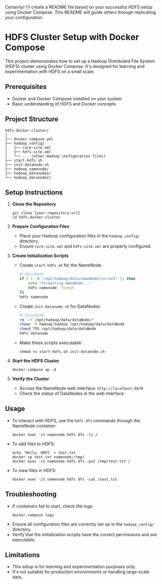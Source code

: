 Certainly! I'll create a README file based on your successful HDFS setup using Docker Compose. This README will guide
others through replicating your configuration.

# HDFS Cluster Setup with Docker Compose

This project demonstrates how to set up a Hadoop Distributed File System (HDFS) cluster using Docker Compose. It's
designed for learning and experimentation with HDFS on a small scale.

## Prerequisites

- Docker and Docker Compose installed on your system
- Basic understanding of HDFS and Docker concepts

## Project Structure

```
hdfs-docker-cluster/
│
├── docker-compose.yml
├── hadoop_config/
│   ├── core-site.xml
│   ├── hdfs-site.xml
│   └── ... (other Hadoop configuration files)
├── start-hdfs.sh
├── init-datanode.sh
├── hadoop_namenode/
├── hadoop_datanode1/
└── hadoop_datanode2/
```

## Setup Instructions

1. **Clone the Repository**
   ```
   git clone [your-repository-url]
   cd hdfs-docker-cluster
   ```

2. **Prepare Configuration Files**
    - Place your Hadoop configuration files in the `hadoop_config/` directory.
    - Ensure `core-site.xml` and `hdfs-site.xml` are properly configured.

3. **Create Initialization Scripts**
    - Create `start-hdfs.sh` for the NameNode:
      ```bash
      #!/bin/bash
      if [ ! -d "/opt/hadoop/data/nameNode/current" ]; then
          echo "Formatting NameNode..."
          hdfs namenode -format
      fi
      hdfs namenode
      ```
    - Create `init-datanode.sh` for DataNodes:
      ```bash
      #!/bin/bash
      rm -rf /opt/hadoop/data/dataNode/*
      chown -R hadoop:hadoop /opt/hadoop/data/dataNode
      chmod 755 /opt/hadoop/data/dataNode
      hdfs datanode
      ```
    - Make these scripts executable:
      ```
      chmod +x start-hdfs.sh init-datanode.sh
      ```

4. **Start the HDFS Cluster**
   ```
   docker-compose up -d
   ```

5. **Verify the Cluster**
    - Access the NameNode web interface: `http://localhost:9870`
    - Check the status of DataNodes in the web interface

## Usage

- To interact with HDFS, use the `hdfs dfs` commands through the NameNode container:
  ```
  docker exec -it namenode hdfs dfs -ls /
  ```

- To add files to HDFS:
  ```
  echo 'Hello, HDFS' > test.txt
  docker cp test.txt namenode:/tmp/
  docker exec -it namenode hdfs dfs -put /tmp/test.txt /
  ```

- To view files in HDFS:
  ```
  docker exec -it namenode hdfs dfs -cat /test.txt
  ```

## Troubleshooting

- If containers fail to start, check the logs:
  ```
  docker-compose logs
  ```
- Ensure all configuration files are correctly set up in the `hadoop_config/` directory.
- Verify that the initialization scripts have the correct permissions and are executable.

## Limitations

- This setup is for learning and experimentation purposes only.
- It's not suitable for production environments or handling large-scale data.
